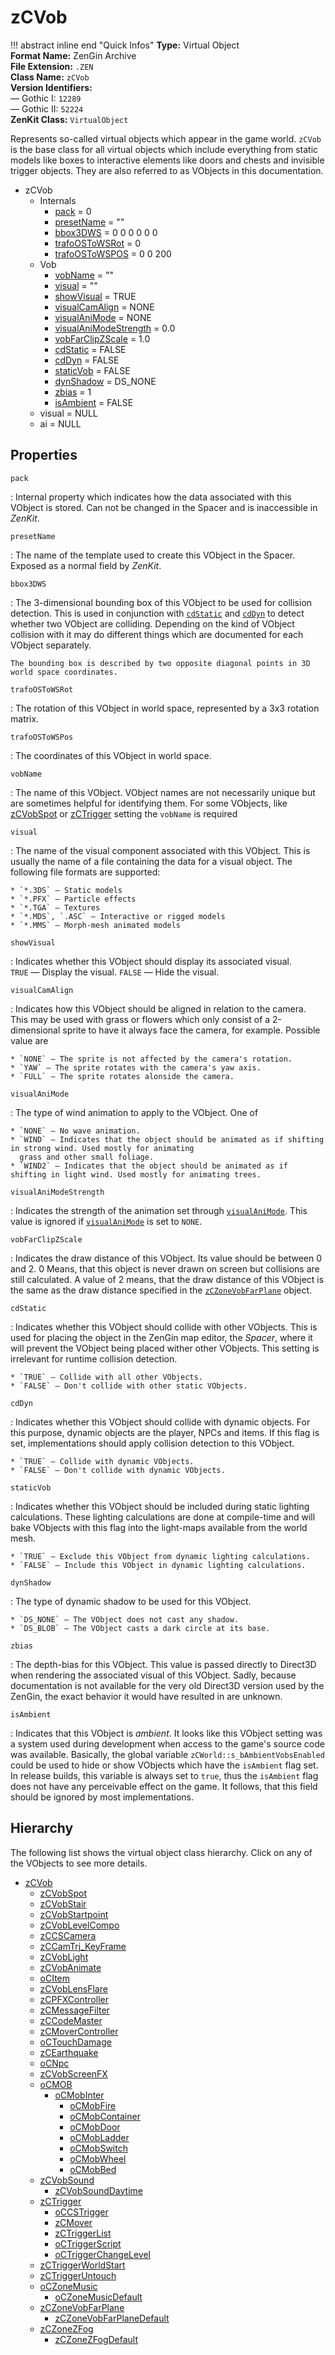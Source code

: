 # zCVob

!!! abstract inline end "Quick Infos"
    **Type:** Virtual Object<br/>
    **Format Name:** ZenGin Archive<br/>
    **File Extension:** `.ZEN`<br/>
    **Class Name:** `zCVob`<br/>
    **Version Identifiers:**<br />
    — Gothic I: `12289`<br/>
    — Gothic II: `52224`<br/>
    **ZenKit Class:** `VirtualObject`

Represents so-called virtual objects which appear in the game world. `zCVob` is the base class for all virtual
objects which include everything from static models like boxes to interactive elements like doors and chests and
invisible trigger objects. They are also referred to as VObjects in this documentation.

<ul class="sp-list">
    <li class="sp-type">
        <span>zCVob</span>
        <ul class="sp-list">
            <li class="sp-folder">
                <span>Internals</span>
                <ul class="sp-list">
                    <li class="sp-int"><a href="#pack">pack</a> = 0</li>
                    <li class="sp-string"><a href="#presetname">presetName</a> = ""</li>
                    <li class="sp-misc"><a href="#bbox3dws">bbox3DWS</a> = 0 0 0 0 0 0</li>
                    <li class="sp-misc"><a href="#trafoostowsrot">trafoOSToWSRot</a> = 0</li>
                    <li class="sp-vec"><a href="#trafoostowspos">trafoOSToWSPOS</a> = 0 0 200</li>
                </ul>
            </li>
            <li class="sp-folder">
                <span>Vob</span>
                <ul class="sp-list">
                    <li class="sp-string"><a href="#vobname">vobName</a> = ""</li>
                    <li class="sp-string"><a href="#visual">visual</a> = ""</li>
                    <li class="sp-bool"><a href="#showvisual">showVisual</a> = TRUE</li>
                    <li class="sp-enum"><a href="#visualcamalign">visualCamAlign</a> = NONE</li>
                    <li class="sp-enum"><a href="#visualanimode">visualAniMode</a> = NONE</li>
                    <li class="sp-float"><a href="#visualanimodestrength">visualAniModeStrength</a> = 0.0</li>
                    <li class="sp-float"><a href="#vobfarclipzscale">vobFarClipZScale</a> = 1.0</li>
                    <li class="sp-bool"><a href="#cdstatic">cdStatic</a> = FALSE</li>
                    <li class="sp-bool"><a href="#cddyn">cdDyn</a> = FALSE</li>
                    <li class="sp-bool"><a href="#staticvob">staticVob</a> = FALSE</li>
                    <li class="sp-enum"><a href="#dynshadow">dynShadow</a> = DS_NONE</li>
                    <li class="sp-int"><a href="#zbias">zbias</a> = 1</li>
                    <li class="sp-bool"><a href="#isambient">isAmbient</a> = FALSE</li>
                </ul>
            </li>
            <li class="sp-type">visual = NULL</li>
            <li class="sp-type">ai = NULL</li>
        </ul>
    </li>
</ul>

## Properties

<a name="pack" class="t-int"></a> `pack`

:   Internal property which indicates how the data associated with this VObject is stored. Can not be changed in the
    Spacer and is inaccessible in *ZenKit*.

<a name="presetname" class="t-str"></a> `presetName`

:   The name of the template used to create this VObject in the Spacer. Exposed as a normal field by *ZenKit*.


<a name="bbox3dws" class="t-raw"></a> `bbox3DWS`

:   The 3-dimensional bounding box of this VObject to be used for collision detection. This is used in conjunction with
    [`cdStatic`](#cdstatic) and [`cdDyn`](#cddyn) to detect whether two VObject are colliding. Depending on the kind of
    VObject collision with it may do different things which are documented for each VObject separately.

    The bounding box is described by two opposite diagonal points in 3D world space coordinates.

<a name="trafoostowsrot" class="t-raw"></a> `trafoOSToWSRot`

:   The rotation of this VObject in world space, represented by a 3x3 rotation matrix.

<a name="trafoostowspos" class="t-vec"></a> `trafoOSToWSPos`

:   The coordinates of this VObject in world space.

<a name="vobname" class="t-str"></a> `vobName`

:   The name of this VObject. VObject names are not necessarily unique but are sometimes helpful for identifying them.
    For some VObjects, like [zCVobSpot](zCVobSpot.md) or [zCTrigger](zCTrigger.md) setting the `vobName` is required

<a name="visual" class="t-str"></a> `visual`

:   The name of the visual component associated with this VObject. This is usually the name of a file containing the
    data for a visual object. The following file formats are supported:

    * `*.3DS` — Static models
    * `*.PFX` — Particle effects
    * `*.TGA` — Textures
    * `*.MDS`, `.ASC` — Interactive or rigged models
    * `*.MMS` — Morph-mesh animated models

<a name="showvisual" class="t-bool"></a> `showVisual`

:   Indicates whether this VObject should display its associated visual.
    <br /> `TRUE` — Display the visual. `FALSE` — Hide the visual.

<a name="visualcamalign" class="t-enum"></a> `visualCamAlign`

:   Indicates how this VObject should be aligned in relation to the camera. This may be used with grass or flowers
    which only consist of a 2-dimensional sprite to have it always face the camera, for example. Possible value are

    * `NONE` — The sprite is not affected by the camera's rotation.
    * `YAW` — The sprite rotates with the camera's yaw axis.
    * `FULL` — The sprite rotates alonside the camera.

<a name="visualanimode" class="t-enum"></a> `visualAniMode`

:   The type of wind animation to apply to the VObject. One of
    
    * `NONE` — No wave animation.
    * `WIND` — Indicates that the object should be animated as if shifting in strong wind. Used mostly for animating
      grass and other small foliage.
    * `WIND2` — Indicates that the object should be animated as if shifting in light wind. Used mostly for animating trees.

<a name="visualanimodestrength" class="t-float"></a> `visualAniModeStrength`

:   Indicates the strength of the animation set through [`visualAniMode`](#visualanimode). This value is ignored if
    [`visualAniMode`](#visualanimode) is set to `NONE`.

<a name="vobfarclipzscale" class="t-float"></a> `vobFarClipZScale`

:   Indicates the draw distance of this VObject. Its value should be between 0 and 2. 0 Means, that this object is
    never drawn on screen but collisions are still calculated. A value of 2 means, that the draw distance of this
    VObject is the same as the draw distance specified in the [`zCZoneVobFarPlane`](zCZoneVobFarPlane.md) object.

<a name="cdstatic" class="t-bool"></a> `cdStatic`

:   Indicates whether this VObject should collide with other VObjects. This is used for placing the object in the
    ZenGin map editor, the *Spacer*, where it will prevent the VObject being placed wither other VObjects. This setting
    is irrelevant for runtime collision detection.

    * `TRUE` — Collide with all other VObjects.
    * `FALSE` — Don't collide with other static VObjects.
    

<a name="cddyn" class="t-bool"></a> `cdDyn`

:   Indicates whether this VObject should collide with dynamic objects. For this purpose, dynamic objects are the
    player, NPCs and items. If this flag is set, implementations should apply collision detection to this VObject.
    
    * `TRUE` — Collide with dynamic VObjects.
    * `FALSE` — Don't collide with dynamic VObjects.

<a name="staticvob" class="t-bool"></a> `staticVob`

:   Indicates whether this VObject should be included during static lighting calculations. These lighting calculations
    are done at compile-time and will bake VObjects with this flag into the light-maps available from the world mesh.
    
    * `TRUE` — Exclude this VObject from dynamic lighting calculations.
    * `FALSE` — Include this VObject in dynamic lighting calculations.

<a name="dynshadow" class="t-enum"></a> `dynShadow`

:   The type of dynamic shadow to be used for this VObject.
    
    * `DS_NONE` — The VObject does not cast any shadow.
    * `DS_BLOB` — The VObject casts a dark circle at its base.

<a name="zbias" class="t-int"></a> `zbias`

:   The depth-bias for this VObject. This value is passed directly to Direct3D when rendering the associated visual of
    this VObject. Sadly, because documentation is not available for the very old Direct3D version used by the ZenGin,
    the exact behavior it would have resulted in are unknown.

<a name="isambient" class="t-bool"></a> `isAmbient`

:   Indicates that this VObject is *ambient*. It looks like this VObject setting was a system used during development
    when access to the game's source code was available. Basically, the global variable `zCWorld::s_bAmbientVobsEnabled`
    could be used to hide or show VObjects which have the `isAmbient` flag set. In release builds, this variable is
    always set to `true`, thus the `isAmbient` flag does not have any perceivable effect on the game. It follows, that
    this field should be ignored by most implementations.

## Hierarchy

The following list shows the virtual object class hierarchy. Click on any of the VObjects to see more details.

* [zCVob](zCVob.md)
    * [zCVobSpot](zCVobSpot.md)
    * [zCVobStair](zCVobStair.md)
    * [zCVobStartpoint](zCVobStartpoint.md)
    * [zCVobLevelCompo](zCVobLevelCompo.md)
    * [zCCSCamera](zCCSCamera.md)
    * [zCCamTrj_KeyFrame](zCCamTrj_KeyFrame.md)
    * [zCVobLight](zCVobLight.md)
    * [zCVobAnimate](zCVobAnimate.md)
    * [oCItem](oCItem.md)
    * [zCVobLensFlare](zCVobLensFlare.md)
    * [zCPFXController](zCPFXController.md)
    * [zCMessageFilter](zCMessageFilter.md)
    * [zCCodeMaster](zCCodeMaster.md)
    * [zCMoverController](zCMoverController.md)
    * [oCTouchDamage](oCTouchDamage.md)
    * [zCEarthquake](zCEarthquake.md)
    * [oCNpc](oCNpc.md)
    * [zCVobScreenFX](zCVobScreenFX.md)
    * [oCMOB](oCMOB.md)
        * [oCMobInter](oCMobInter.md)
            * [oCMobFire](oCMobFire.md)
            * [oCMobContainer](oCMobContainer.md)
            * [oCMobDoor](oCMobDoor.md)
            * [oCMobLadder](oCMobLadder.md)
            * [oCMobSwitch](oCMobSwitch.md)
            * [oCMobWheel](oCMobWheel.md)
            * [oCMobBed](oCMobBed.md)
    * [zCVobSound](zCVobSound.md)
        * [zCVobSoundDaytime](zCVobSoundDaytime.md)
    * [zCTrigger](zCTrigger.md)
        * [oCCSTrigger](oCCSTrigger.md)
        * [zCMover](zCMover.md)
        * [zCTriggerList](zCTriggerList.md)
        * [oCTriggerScript](oCTriggerScript.md)
        * [oCTriggerChangeLevel](oCTriggerChangeLevel.md)
    * [zCTriggerWorldStart](zCTriggerWorldStart.md)
    * [zCTriggerUntouch](zCTriggerUntouch.md)
    * [oCZoneMusic](oCZoneMusic.md)
        * [oCZoneMusicDefault](oCZoneMusicDefault.md)
    * [zCZoneVobFarPlane](zCZoneVobFarPlane.md)
        * [zCZoneVobFarPlaneDefault](zCZoneVobFarPlaneDefault.md)
    * [zCZoneZFog](zCZoneZFog.md)
        * [zCZoneZFogDefault](zCZoneZFogDefault.md)

